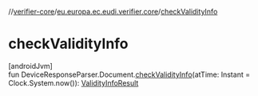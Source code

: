 //[verifier-core](../../index.md)/[eu.europa.ec.eudi.verifier.core](index.md)/[checkValidityInfo](check-validity-info.md)

# checkValidityInfo

[androidJvm]\
fun DeviceResponseParser.Document.[checkValidityInfo](check-validity-info.md)(atTime: Instant = Clock.System.now()): [ValidityInfoResult](-validity-info-result/index.md)
